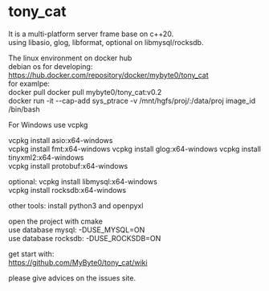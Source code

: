 # tony_cat  
  
It is a multi-platform server frame base on c++20.  
using libasio, glog, libformat, optional on libmysql/rocksdb.  
 
  
The linux environment on docker hub  
debian os for developing:  
https://hub.docker.com/repository/docker/mybyte0/tony_cat  
for examlpe:  
docker pull docker pull mybyte0/tony_cat:v0.2  
docker run -it --cap-add sys_ptrace -v /mnt/hgfs/proj/:/data/proj image_id /bin/bash  
  
For Windows use vcpkg  
  
vcpkg install asio:x64-windows   
vcpkg install fmt:x64-windows
vcpkg install glog:x64-windows
vcpkg install tinyxml2:x64-windows  
vcpkg install protobuf:x64-windows  

optional:
vcpkg install libmysql:x64-windows  
vcpkg install rocksdb:x64-windows  
  

other tools:
install python3 and openpyxl  
  
open the project with cmake  
use database mysql: -DUSE_MYSQL=ON  
use database rocksdb: -DUSE_ROCKSDB=ON  
  
get start with:  
https://github.com/MyByte0/tony_cat/wiki

please give advices on the issues site.